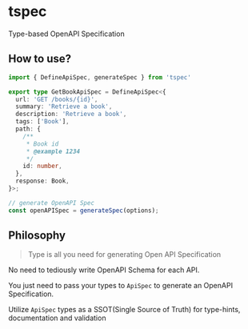 # tspec
Type-based OpenAPI Specification

## How to use?
```ts
import { DefineApiSpec, generateSpec } from 'tspec'

export type GetBookApiSpec = DefineApiSpec<{
  url: 'GET /books/{id}',
  summary: 'Retrieve a book',
  description: 'Retrieve a book',
  tags: ['Book'],
  path: {
    /**
     * Book id
     * @example 1234
     */
    id: number,
  },
  response: Book,
}>;

// generate OpenAPI Spec
const openAPISpec = generateSpec(options);

```

## Philosophy

> Type is all you need for generating Open API Specification
> 

No need to tediously write OpenAPI Schema for each API.

You just need to pass your types to `ApiSpec` to generate an OpenAPI Specification.

Utilize `ApiSpec` types as a SSOT(Single Source of Truth) for type-hints, documentation and validation

